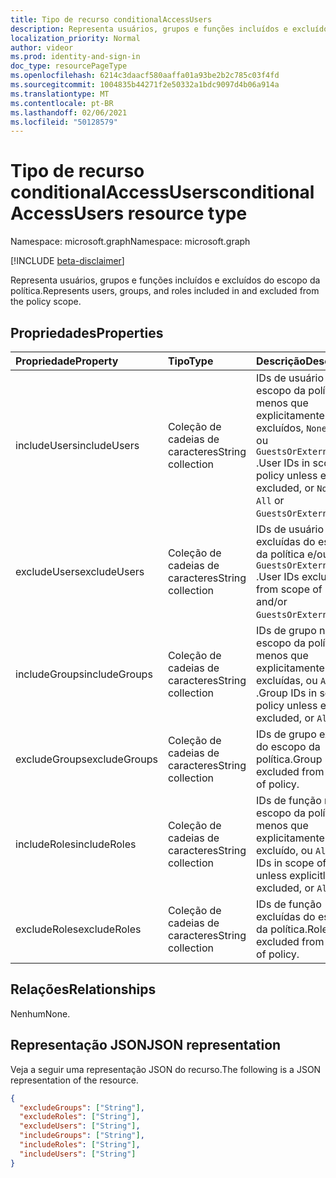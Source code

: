 ```yaml
---
title: Tipo de recurso conditionalAccessUsers
description: Representa usuários, grupos e funções incluídos e excluídos do escopo da política.
localization_priority: Normal
author: videor
ms.prod: identity-and-sign-in
doc_type: resourcePageType
ms.openlocfilehash: 6214c3daacf580aaffa01a93be2b2c785c03f4fd
ms.sourcegitcommit: 1004835b44271f2e50332a1bdc9097d4b06a914a
ms.translationtype: MT
ms.contentlocale: pt-BR
ms.lasthandoff: 02/06/2021
ms.locfileid: "50128579"
---
```

# <a name="conditionalaccessusers-resource-type"></a><span data-ttu-id="cd529-103">Tipo de recurso conditionalAccessUsers</span><span class="sxs-lookup"><span data-stu-id="cd529-103">conditionalAccessUsers resource type</span></span>

<span data-ttu-id="cd529-104">Namespace: microsoft.graph</span><span class="sxs-lookup"><span data-stu-id="cd529-104">Namespace: microsoft.graph</span></span>

[!INCLUDE [beta-disclaimer](../../includes/beta-disclaimer.md)]

<span data-ttu-id="cd529-105">Representa usuários, grupos e funções incluídos e excluídos do escopo da política.</span><span class="sxs-lookup"><span data-stu-id="cd529-105">Represents users, groups, and roles included in and excluded from the policy scope.</span></span>

## <a name="properties"></a><span data-ttu-id="cd529-106">Propriedades</span><span class="sxs-lookup"><span data-stu-id="cd529-106">Properties</span></span>

| <span data-ttu-id="cd529-107">Propriedade</span><span class="sxs-lookup"><span data-stu-id="cd529-107">Property</span></span>     | <span data-ttu-id="cd529-108">Tipo</span><span class="sxs-lookup"><span data-stu-id="cd529-108">Type</span></span>        | <span data-ttu-id="cd529-109">Descrição</span><span class="sxs-lookup"><span data-stu-id="cd529-109">Description</span></span> |
|:-------------|:------------|:------------|
| <span data-ttu-id="cd529-110">includeUsers</span><span class="sxs-lookup"><span data-stu-id="cd529-110">includeUsers</span></span> | <span data-ttu-id="cd529-111">Coleção de cadeias de caracteres</span><span class="sxs-lookup"><span data-stu-id="cd529-111">String collection</span></span> | <span data-ttu-id="cd529-112">IDs de usuário no escopo da política, a menos que explicitamente excluídos, `None` ou `All` ou `GuestsOrExternalUsers` .</span><span class="sxs-lookup"><span data-stu-id="cd529-112">User IDs in scope of policy unless explicitly excluded, or `None` or `All` or `GuestsOrExternalUsers`.</span></span> |
| <span data-ttu-id="cd529-113">excludeUsers</span><span class="sxs-lookup"><span data-stu-id="cd529-113">excludeUsers</span></span> | <span data-ttu-id="cd529-114">Coleção de cadeias de caracteres</span><span class="sxs-lookup"><span data-stu-id="cd529-114">String collection</span></span> | <span data-ttu-id="cd529-115">IDs de usuário excluídas do escopo da política e/ou `GuestsOrExternalUsers` .</span><span class="sxs-lookup"><span data-stu-id="cd529-115">User IDs excluded from scope of policy and/or `GuestsOrExternalUsers`.</span></span> |
| <span data-ttu-id="cd529-116">includeGroups</span><span class="sxs-lookup"><span data-stu-id="cd529-116">includeGroups</span></span> | <span data-ttu-id="cd529-117">Coleção de cadeias de caracteres</span><span class="sxs-lookup"><span data-stu-id="cd529-117">String collection</span></span> | <span data-ttu-id="cd529-118">IDs de grupo no escopo da política, a menos que explicitamente excluídas, ou `All` .</span><span class="sxs-lookup"><span data-stu-id="cd529-118">Group IDs in scope of policy unless explicitly excluded, or `All`.</span></span> |
| <span data-ttu-id="cd529-119">excludeGroups</span><span class="sxs-lookup"><span data-stu-id="cd529-119">excludeGroups</span></span> | <span data-ttu-id="cd529-120">Coleção de cadeias de caracteres</span><span class="sxs-lookup"><span data-stu-id="cd529-120">String collection</span></span> | <span data-ttu-id="cd529-121">IDs de grupo excluídas do escopo da política.</span><span class="sxs-lookup"><span data-stu-id="cd529-121">Group IDs excluded from scope of policy.</span></span> |
| <span data-ttu-id="cd529-122">includeRoles</span><span class="sxs-lookup"><span data-stu-id="cd529-122">includeRoles</span></span> | <span data-ttu-id="cd529-123">Coleção de cadeias de caracteres</span><span class="sxs-lookup"><span data-stu-id="cd529-123">String collection</span></span> | <span data-ttu-id="cd529-124">IDs de função no escopo da política, a menos que explicitamente excluído, ou `All` .</span><span class="sxs-lookup"><span data-stu-id="cd529-124">Role IDs in scope of policy unless explicitly excluded, or `All`.</span></span> |
| <span data-ttu-id="cd529-125">excludeRoles</span><span class="sxs-lookup"><span data-stu-id="cd529-125">excludeRoles</span></span> | <span data-ttu-id="cd529-126">Coleção de cadeias de caracteres</span><span class="sxs-lookup"><span data-stu-id="cd529-126">String collection</span></span> | <span data-ttu-id="cd529-127">IDs de função excluídas do escopo da política.</span><span class="sxs-lookup"><span data-stu-id="cd529-127">Role IDs excluded from scope of policy.</span></span> |

## <a name="relationships"></a><span data-ttu-id="cd529-128">Relações</span><span class="sxs-lookup"><span data-stu-id="cd529-128">Relationships</span></span>

<span data-ttu-id="cd529-129">Nenhum</span><span class="sxs-lookup"><span data-stu-id="cd529-129">None.</span></span>

## <a name="json-representation"></a><span data-ttu-id="cd529-130">Representação JSON</span><span class="sxs-lookup"><span data-stu-id="cd529-130">JSON representation</span></span>

<span data-ttu-id="cd529-131">Veja a seguir uma representação JSON do recurso.</span><span class="sxs-lookup"><span data-stu-id="cd529-131">The following is a JSON representation of the resource.</span></span>

<!-- {
  "blockType": "resource",
  "optionalProperties": [
    "includeUsers",
    "excludeUsers",
    "includeGroups",
    "excludeGroups",
    "includeRoles",
    "excludeRoles"
  ],
  "@odata.type": "microsoft.graph.conditionalAccessUsers",
  "baseType": null
}-->

```json
{
  "excludeGroups": ["String"],
  "excludeRoles": ["String"],
  "excludeUsers": ["String"],
  "includeGroups": ["String"],
  "includeRoles": ["String"],
  "includeUsers": ["String"]
}
```

<!-- uuid: 16cd6b66-4b1a-43a1-adaf-3a886856ed98
2019-02-04 14:57:30 UTC -->
<!-- {
  "type": "#page.annotation",
  "description": "conditionalAccessUsers resource",
  "keywords": "",
  "section": "documentation",
  "tocPath": ""
}-->

